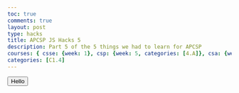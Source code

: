 ```yaml
---
toc: true
comments: true
layout: post
type: hacks
title: APCSP JS Hacks 5
description: Part 5 of the 5 things we had to learn for APCSP 
courses: { csse: {week: 1}, csp: {week: 5, categories: [4.A]}, csa: {week: 0} }
categories: [C1.4]
---
```


<button onclick = "players()">Hello</button>

<script>
var frame = 0;
var time = 0;
var xPlay = {
    "item" : "x",
    "x" : 0,
    "y" : 2
};
var yPlay = {
    "item" : "y",
    "x" : 1,
    "y" : 2
};
var dummy = {
    "item": "d",
    "x": 3,
    "y": 1
}
var objects = [xPlay, yPlay];
function drawScreen(){
    var lane = "";
    objCt = 0
    objects.sort((a, b) => {
        if(a["y"] < b["y"]){
            return -1
        }
        if(a["x"] < b["x"]){
            return -1
        }
        else{
            return 1
        }
    });
    for(var y = 0; y < 3; y++){
        for(var x = 0; x < 20; x++){
            if(objects[objCt]["x"] == x && objects[objCt]["y"] == y){
                lane += objects[objCt]["item"]
                if(objCt + 1 < objects.length){
                    objCt += 1
                }
            }
            else{
                lane += "."
            }
        }
        lane += "\n"
    }
    lane += "################oooo"
    return lane
}
function players(){
    console.log(frame)
    var toUpX = 0
    var toUpY = 0
    if(frame < 16){
        xPlay["x"] = frame
        if(frame % 2 == 1){
            toUpX = 1
        }
        else{
            toUpX = 0
        }
        xPlay["y"] = 2 - toUpX
        console.log("PlayerX X is", xPlay["x"])
        console.log("PlayerX Y is", xPlay["y"])
        if(frame > 1){
            yPlay["x"] = frame
            if(frame % 2 == 0 && frame != 0){
                toUpY = 1
            }
            else{
                toUpY = 0
            }
            yPlay["y"] = 2 - toUpY
            console.log("PlayerY X is", yPlay["x"])
            console.log("PlayerY Y is", yPlay["y"])
        }   
    }
    console.log("Time is", time)
    time += 1
    if(time >= 16 && time < 28){
        frame -= 1
    }
    else if (time < 20){
        frame += 1
    }
    theScreen = drawScreen()
    console.log(theScreen)
}
</script>